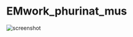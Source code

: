# EMwork_phurinat_mus

![screenshot](https://github.com/user-attachments/assets/94417c8a-0824-405d-ac2c-504e9893e181)
